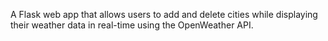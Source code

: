 A Flask web app that allows users to add and delete cities while displaying their weather data in real-time using the OpenWeather API.

